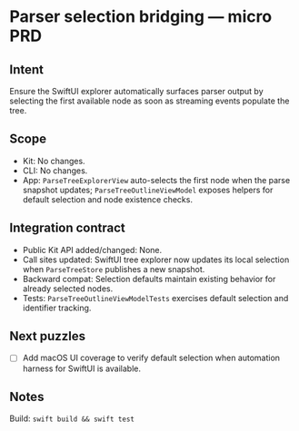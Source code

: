 # Parser selection bridging — micro PRD

## Intent

Ensure the SwiftUI explorer automatically surfaces parser output by selecting the first available node as soon as
streaming events populate the tree.

## Scope

- Kit: No changes.
- CLI: No changes.
- App: `ParseTreeExplorerView` auto-selects the first node when the parse snapshot updates; `ParseTreeOutlineViewModel` exposes helpers for default selection and node existence checks.

## Integration contract

- Public Kit API added/changed: None.
- Call sites updated: SwiftUI tree explorer now updates its local selection when `ParseTreeStore` publishes a new snapshot.
- Backward compat: Selection defaults maintain existing behavior for already selected nodes.
- Tests: `ParseTreeOutlineViewModelTests` exercises default selection and identifier tracking.

## Next puzzles

- [ ] Add macOS UI coverage to verify default selection when automation harness for SwiftUI is available.

## Notes

Build: `swift build && swift test`
